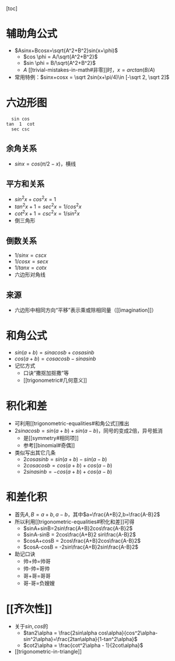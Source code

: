 [toc]
# 辅助角公式
- $Asinx+Bcosx=\sqrt{A^2+B^2}sin(x+\phi)$
  - $cos \phi = A/\sqrt{A^2+B^2}$
  - $sin \phi = B/\sqrt{A^2+B^2}$
  - $A$ [[trivial-mistakes-in-math#非零]]时，$x=arctan (B/A)$
- 常用特例：$sinx+cosx = \sqrt 2sin(x+\pi/4)\in [-\sqrt 2, \sqrt 2]$
# 六边形图
```
  sin cos
tan  1  cot
  sec csc
```
## 余角关系
- $sinx=cos(\pi/2-x)$，横线
## 平方和关系
- $sin^2x+cos^2x=1$
- $tan^2x + 1=sec^2x=1/cos^2x$
- $cot^2x+1=csc^2x=1/sin^2x$
- 倒三角形
## 倒数关系
- $1/sinx=cscx$
- $1/cosx=secx$
- $1/tanx=cotx$
- 六边形对角线
## 来源
- 六边形中相同方向“平移”表示乘或除相同量（[[imagination]]）
# 和角公式
- $sin(a+b)=sinacosb+cosasinb$
- $cos(a+b)=cosacosb-sinasinb$
- 记忆方式
  - 口诀“撒抠加抠撒”等
  - [[trigonometric#几何意义]]
# 积化和差
- 可利用[[trigonometric-equalities#和角公式]]推出
- $2sinacosb = sin(a+b)+sin(a-b)$，同号的变成2倍，异号抵消
  - 是[[symmetry#相同项]]
  - 参考[[binomial#奇偶]]
- 类似写出其它几条
  - $2cosasinb = sin(a+b) - sin(a-b)$
  - $2cosacosb = cos(a+b) + cos(a-b)$
  - $2sinasinb = -cos(a+b) + cos(a-b)$
# 和差化积
- 首先$A,B=a+b, a-b$，其中$a=\frac{A+B}2,b=\frac{A-B}2$
- 所以利用[[trigonometric-equalities#积化和差]]可得
  - $sinA+sinB=2sin\frac{A+B}2cos\frac{A-B}2$
  - $sinA-sinB = 2cos\frac{A+B}2 sin\frac{A-B}2$
  - $cosA+cosB = 2cos\frac{A+B}2cos\frac{A-B}2$
  - $cosA-cosB = -2sin\frac{A+B}2sin\frac{A-B}2$
- 助记口诀
  - 帅+帅=帅哥
  - 帅-帅=哥帅
  - 哥+哥=哥哥
  - 哥-哥=负嫂嫂
# [[齐次性]]
- 关于$sin,cos$的
  - $tan2\alpha = \frac{2sin\alpha cos\alpha}{cos^2\alpha-sin^2\alpha}=\frac{2tan\alpha}{1-tan^2\alpha}$
  - $cot2\alpha = \frac{cot^2\alpha - 1}{2cot\alpha}$
- [[trigonometric-in-triangle]]